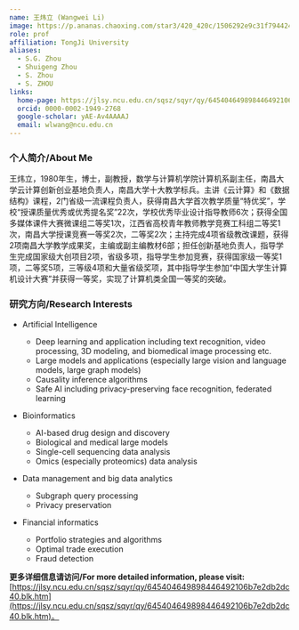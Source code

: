 ```yaml
---
name: 王炜立 (Wangwei Li)
image: https://p.ananas.chaoxing.com/star3/420_420c/1506292e9c31f794424388b0aeabdc0d.jpg
role: prof
affiliation: TongJi University
aliases:
  - S.G. Zhou
  - Shuigeng Zhou
  - S. Zhou
  - S. ZHOU
links:
  home-page: https://jlsy.ncu.edu.cn/sqsz/sqyr/qy/645404649898446492106b7e2db2dc40.blk.htm
  orcid: 0000-0002-1949-2768
  google-scholar: yAE-Av4AAAAJ
  email: wlwang@ncu.edu.cn
---
```


### 个人简介/About Me
王炜立，1980年生，博士，副教授，数学与计算机学院计算机系副主任，南昌大学云计算创新创业基地负责人，南昌大学十大教学标兵。主讲《云计算》和《数据结构》课程，2门省级一流课程负责人，获得南昌大学首次教学质量“特优奖”，学校“授课质量优秀或优秀提名奖”22次，学校优秀毕业设计指导教师6次；获得全国多媒体课件大赛微课组二等奖1次，江西省高校青年教师教学竞赛工科组二等奖1次，南昌大学授课竞赛一等奖2次，二等奖2次；主持完成4项省级教改课题，获得2项南昌大学教学成果奖，主编或副主编教材6部；担任创新基地负责人，指导学生完成国家级大创项目2项，省级多项，指导学生参加竞赛，获得国家级一等奖1项，二等奖5项，三等级4项和大量省级奖项，其中指导学生参加“中国大学生计算机设计大赛”并获得一等奖，实现了计算机类全国一等奖的突破。






### 研究方向/Research Interests
- Artificial Intelligence
  - Deep learning and application including text recognition, video processing, 3D modeling, and biomedical image processing etc.
  - Large models and applications (especially large vision and language models, large graph models)
  - Causality inference algorithms
  - Safe AI including privacy-preserving face recognition, federated learning

- Bioinformatics
  - AI-based drug design and discovery
  - Biological and medical large models
  - Single-cell sequencing data analysis
  - Omics (especially proteomics) data analysis

- Data management and big data analytics
  - Subgraph query processing
  - Privacy preservation

- Financial informatics
  - Portfolio strategies and algorithms
  - Optimal trade execution
  - Fraud detection

**更多详细信息请访问/For more detailed information, please visit:** [https://jlsy.ncu.edu.cn/sqsz/sqyr/qy/645404649898446492106b7e2db2dc40.blk.htm](https://jlsy.ncu.edu.cn/sqsz/sqyr/qy/645404649898446492106b7e2db2dc40.blk.htm)。
